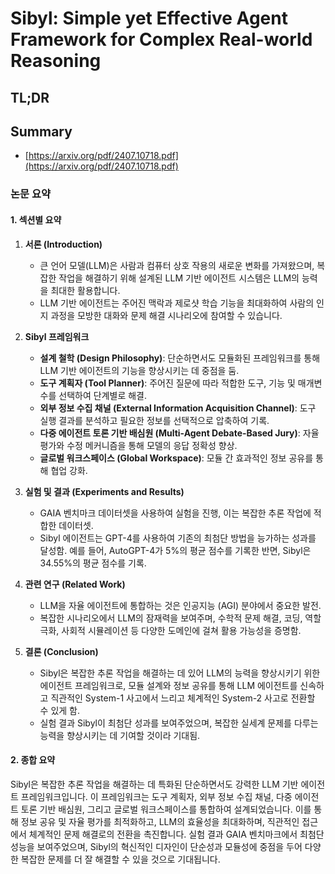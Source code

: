 # Sibyl: Simple yet Effective Agent Framework for Complex Real-world Reasoning
## TL;DR
## Summary
- [https://arxiv.org/pdf/2407.10718.pdf](https://arxiv.org/pdf/2407.10718.pdf)

### 논문 요약

#### 1. 섹션별 요약

1. **서론 (Introduction)**
   - 큰 언어 모델(LLM)은 사람과 컴퓨터 상호 작용의 새로운 변화를 가져왔으며, 복잡한 작업을 해결하기 위해 설계된 LLM 기반 에이전트 시스템은 LLM의 능력을 최대한 활용합니다.
   - LLM 기반 에이전트는 주어진 맥락과 제로샷 학습 기능을 최대화하여 사람의 인지 과정을 모방한 대화와 문제 해결 시나리오에 참여할 수 있습니다.

2. **Sibyl 프레임워크**
   - **설계 철학 (Design Philosophy)**: 단순하면서도 모듈화된 프레임워크를 통해 LLM 기반 에이전트의 기능을 향상시키는 데 중점을 둠.
   - **도구 계획자 (Tool Planner)**: 주어진 질문에 따라 적합한 도구, 기능 및 매개변수를 선택하여 단계별로 해결.
   - **외부 정보 수집 채널 (External Information Acquisition Channel)**: 도구 실행 결과를 분석하고 필요한 정보를 선택적으로 압축하여 기록.
   - **다중 에이전트 토론 기반 배심원 (Multi-Agent Debate-Based Jury)**: 자율 평가와 수정 메커니즘을 통해 모델의 응답 정확성 향상.
   - **글로벌 워크스페이스 (Global Workspace)**: 모듈 간 효과적인 정보 공유를 통해 협업 강화.

3. **실험 및 결과 (Experiments and Results)**
   - GAIA 벤치마크 데이터셋을 사용하여 실험을 진행, 이는 복잡한 추론 작업에 적합한 데이터셋.
   - Sibyl 에이전트는 GPT-4를 사용하여 기존의 최첨단 방법을 능가하는 성과를 달성함. 예를 들어, AutoGPT-4가 5%의 평균 점수를 기록한 반면, Sibyl은 34.55%의 평균 점수를 기록.
   
4. **관련 연구 (Related Work)**
   - LLM을 자율 에이전트에 통합하는 것은 인공지능 (AGI) 분야에서 중요한 발전.
   - 복잡한 시나리오에서 LLM의 잠재력을 보여주며, 수학적 문제 해결, 코딩, 역할 극화, 사회적 시뮬레이션 등 다양한 도메인에 걸쳐 활용 가능성을 증명함.

5. **결론 (Conclusion)**
   - Sibyl은 복잡한 추론 작업을 해결하는 데 있어 LLM의 능력을 향상시키기 위한 에이전트 프레임워크로, 모듈 설계와 정보 공유를 통해 LLM 에이전트를 신속하고 직관적인 System-1 사고에서 느리고 체계적인 System-2 사고로 전환할 수 있게 함.
   - 실험 결과 Sibyl이 최첨단 성과를 보여주었으며, 복잡한 실세계 문제를 다루는 능력을 향상시키는 데 기여할 것이라 기대됨.

#### 2. 종합 요약
Sibyl은 복잡한 추론 작업을 해결하는 데 특화된 단순하면서도 강력한 LLM 기반 에이전트 프레임워크입니다. 이 프레임워크는 도구 계획자, 외부 정보 수집 채널, 다중 에이전트 토론 기반 배심원, 그리고 글로벌 워크스페이스를 통합하여 설계되었습니다. 이를 통해 정보 공유 및 자율 평가를 최적화하고, LLM의 효율성을 최대화하며, 직관적인 접근에서 체계적인 문제 해결로의 전환을 촉진합니다. 실험 결과 GAIA 벤치마크에서 최첨단 성능을 보여주었으며, Sibyl의 혁신적인 디자인이 단순성과 모듈성에 중점을 두어 다양한 복잡한 문제를 더 잘 해결할 수 있을 것으로 기대됩니다.